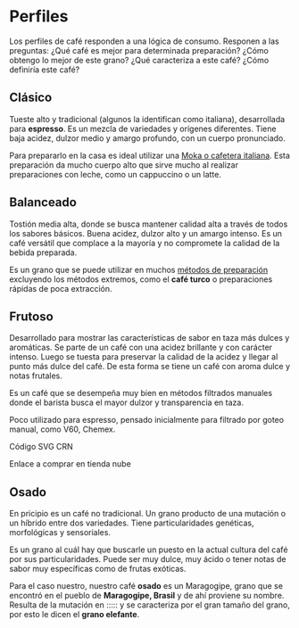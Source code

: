 # Perfiles

Los perfiles de café responden a una lógica de consumo. Responen a las preguntas: ¿Qué café es mejor para determinada preparación? ¿Cómo obtengo lo mejor de este grano? ¿Qué caracteriza a este café? ¿Cómo definiría este café?

## Clásico

Tueste alto y tradicional (algunos la identifican como italiana), desarrollada para **espresso**. Es un mezcla de variedades y orígenes diferentes. Tiene baja acidez, dulzor medio y amargo profundo, con un cuerpo pronunciado.

Para prepararlo en la casa es ideal utilizar una [Moka o cafetera italiana](http://negro.coffee/guias/moka "Guía de preparación para Moka o cafetera italiana"). Esta preparación da mucho cuerpo alto que sirve mucho al realizar preparaciones con leche, como un cappuccino o un latte. 

## Balanceado

Tostión media alta, donde se busca mantener calidad alta a través de todos los sabores básicos. Buena acidez, dulzor alto y un amargo intenso. Es un café versátil que complace a la mayoría y no compromete la calidad de la bebida preparada.

Es un grano que se puede utilizar en muchos [métodos de preparación](http://negro.coffee/aprendizaje/metodos-de-prep) excluyendo los métodos extremos, como el **café turco** o preparaciones rápidas de poca extracción.

## Frutoso

Desarrollado para mostrar las características de sabor en taza más dulces y aromáticas. Se parte de un café con una acidez brillante y con carácter intenso. Luego se tuesta para preservar la calidad de la acidez y llegar al punto más dulce del café. De esta forma se tiene un café con aroma dulce y notas frutales.

Es un café que se desempeña muy bien en métodos filtrados manuales donde el barista busca el mayor dulzor y transparencia en taza.

Poco utilizado para espresso, pensado inicialmente para filtrado por goteo manual, como V60, Chemex.

Código SVG CRN

Enlace a comprar en tienda nube

## Osado

En pricipio es un café no tradicional. Un grano producto de una mutación o un híbrido entre dos variedades. Tiene particularidades genéticas, morfológicas y sensoriales.

Es un grano al cuál hay que buscarle un puesto en la actual cultura del café por sus particularidades. Puede ser muy dulce, muy ácido o tener notas de sabor muy específicas como de frutas exóticas.

Para el caso nuestro, nuestro café **osado** es un Maragogipe, grano que se encontró en el pueblo de **Maragogipe, Brasil** y de ahí proviene su nombre. Resulta de la mutación en ::::: y se caracteriza por el gran tamaño del grano, por esto le dicen el **grano elefante**.